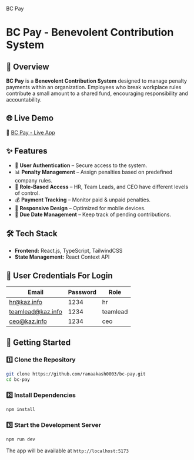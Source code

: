 BC Pay

# **BC Pay - Benevolent Contribution System**

## 📌 Overview

**BC Pay** is a **Benevolent Contribution System** designed to manage penalty payments within an organization. Employees who break workplace rules contribute a small amount to a shared fund, encouraging responsibility and accountability.

## 🌐 Live Demo

🔗 [BC Pay - Live App](https://bc-pay-xi.vercel.app/)

## ✨ Features

- 🔐 **User Authentication** – Secure access to the system.
- 📊 **Penalty Management** – Assign penalties based on predefined company rules.
- 🏢 **Role-Based Access** – HR, Team Leads, and CEO have different levels of control.
- 💰 **Payment Tracking** – Monitor paid & unpaid penalties.
- 📱 **Responsive Design** – Optimized for mobile devices.
- 📅 **Due Date Management** – Keep track of pending contributions.

## 🛠️ Tech Stack

- **Frontend:** React.js, TypeScript, TailwindCSS
- **State Management:** React Context API

## 🔑 User Credentials For Login

| Email             | Password | Role     |
| ----------------- | -------- | -------- |
| hr@kaz.info       | 1234     | hr       |
| teamlead@kaz.info | 1234     | teamlead |
| ceo@kaz.info      | 1234     | ceo      |

## 🚀 Getting Started

### 1️⃣ Clone the Repository

```sh
git clone https://github.com/ranaakash0003/bc-pay.git
cd bc-pay
```

### 2️⃣ Install Dependencies

```sh
npm install
```

### 3️⃣ Start the Development Server

```sh
npm run dev
```

The app will be available at `http://localhost:5173`
